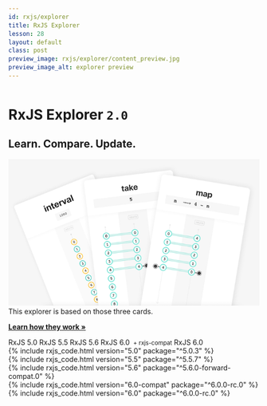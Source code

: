```yaml
---
id: rxjs/explorer
title: RxJS Explorer
lesson: 28
layout: default
class: post
preview_image: rxjs/explorer/content_preview.jpg
preview_image_alt: explorer preview
---
```


<div class="ui stackable grid">
<div class="seven wide column">
<h1 class="ui header explorer">RxJS Explorer <code class="ui pink label">2.0</code></h1>
<h2 class="subtitle">Learn. Compare. Update.</h2>
</div>
<div class="nine wide right aligned column">
<a href="/rxjs/pipeable-operators"><img src="/img/rxjs/pipeable-operators/interval-map-take.png" class="w350" alt="interval map take"/></a><br/>
This explorer is based on those three cards.<p><i class="small pink question circle icon"></i> <a href="/rxjs/pipeable-operators"><strong>Learn how they work »</strong></a></p>
</div>

<div class="ui five item stackable menu">
<a class="item" data-tab="v5.0">RxJS 5.0</a>
<a class="item" data-tab="v5.5">RxJS 5.5</a>
<a class="item" data-tab="v5.6">RxJS 5.6</a>
<a class="item" data-tab="v6.0-compat">RxJS 6.0 <small>&nbsp;+ rxjs-compat</small></a>
<a class="item active" data-tab="v6.0">RxJS 6.0</a>
</div>

<div class="ui tab" data-tab="v5.0">
{% include rxjs_code.html version="5.0" package="^5.0.3" %}
</div>
<div class="ui tab" data-tab="v5.5">
{% include rxjs_code.html version="5.5" package="^5.5.7" %}
</div>
<div class="ui tab" data-tab="v5.6">
{% include rxjs_code.html version="5.6" package="^5.6.0-forward-compat.0" %}
</div>
<div class="ui tab" data-tab="v6.0-compat">
{% include rxjs_code.html version="6.0-compat" package="^6.0.0-rc.0" %}
</div>
<div class="ui tab active" data-tab="v6.0">
{% include rxjs_code.html version="6.0" package="^6.0.0-rc.0" %}
</div>

<script
  src="https://code.jquery.com/jquery-3.1.1.min.js"
  integrity="sha256-hVVnYaiADRTO2PzUGmuLJr8BLUSjGIZsDYGmIJLv2b8="
  crossorigin="anonymous"></script>

<script src="/lib/semantic/dist/components/tab.min.js"></script>

<script>$('.menu .item').tab();</script>
